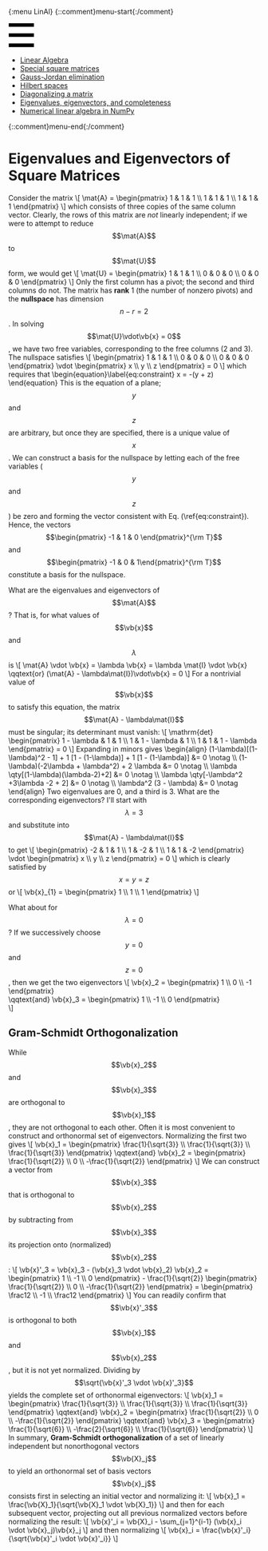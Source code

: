 {:menu LinAl}
{::comment}menu-start{:/comment}

<div class="dropdown">
<label id="hamburger-menu"><img id="hamburger" src="figs/hamburger.png"></label>
<div class="dropdown-content">
<ul>
<li><a href="LA-LinearAlgebra.html">Linear Algebra</a></li>
<li><a href="LA-SquareMatrices.html">Special square matrices</a></li>
<li><a href="LA-GaussJordan.html">Gauss-Jordan elimination</a></li>
<li><a href="LA-HilbertSpace.html">Hilbert spaces</a></li>
<li><a href="LA-Diagonalization.html">Diagonalizing a matrix</a></li>
<li><a href="LA-Eigenvectors.html">Eigenvalues, eigenvectors, and completeness</a></li>
<li><a href="LA-NumericalLinearAlgebra.html">Numerical linear algebra in NumPy</a></li>
</ul>
</div>
</div>

{::comment}menu-end{:/comment}


# Eigenvalues and Eigenvectors of Square Matrices

Consider the matrix
\\[
    \mat{A} = \begin{pmatrix}
      1 & 1 & 1 \\\ 1 & 1 & 1 \\\ 1 & 1 & 1
    \end{pmatrix}
\\]
which consists of three copies of the same column vector. Clearly, the rows of this matrix are *not* linearly independent; if we were to attempt to reduce $$\mat{A}$$ to $$\mat{U}$$ form, we would get
\\[
    \mat{U} =  \begin{pmatrix}
      1 & 1 & 1 \\\ 0 & 0 & 0 \\\ 0 & 0 & 0
    \end{pmatrix}
\\]
Only the first column has a pivot; the second and third columns do not. The matrix has **rank** 1 (the number of nonzero pivots) and the **nullspace** has dimension $$n-r=2$$. In solving $$\mat{U}\vdot\vb{x} = 0$$, we have two free variables, corresponding to the free columns (2 and 3). The nullspace satisfies
\\[
    \begin{pmatrix}
      1 & 1 & 1 \\\ 0 & 0 & 0 \\\ 0 & 0 & 0
    \end{pmatrix} \vdot
    \begin{pmatrix}
    x \\\ y \\\ z
    \end{pmatrix} = 0
\\]
which requires that 
\begin{equation}\label{eq:constraint}
    x = -(y + z)
\end{equation}
This is the equation of a plane; $$y$$ and $$z$$ are arbitrary, but once they are specified, there is a unique value of $$x$$. We can construct a basis for the nullspace by letting each of the free variables ($$y$$ and $$z$$) be zero and forming the vector consistent with Eq. (\ref{eq:constraint}). Hence, the vectors $$\begin{pmatrix} -1 & 1 & 0 \end{pmatrix}^{\rm T}$$ and $$\begin{pmatrix} -1 & 0 & 1\end{pmatrix}^{\rm T}$$ constitute a basis for the nullspace.

What are the eigenvalues and eigenvectors of $$\mat{A}$$? That is, for what values of $$\vb{x}$$ and $$\lambda$$ is
\\[
    \mat{A} \vdot \vb{x} = \lambda \vb{x} = \lambda \mat{I} \vdot \vb{x}
    \qqtext{or}
    (\mat{A} - \lambda\mat{I})\vdot\vb{x} = 0
\\]
For a nontrivial value of $$\vb{x}$$ to satisfy this equation, the matrix $$\mat{A} - \lambda\mat{I}$$ must be singular; its determinant must vanish:
\\[
    \mathrm{det} \begin{pmatrix} 1 - \lambda & 1 & 1 \\\ 1 & 1 - \lambda & 1 \\\ 1 & 1 & 1 - \lambda \end{pmatrix} = 0
\\]
Expanding in minors gives
\begin{align}
    (1-\lambda)[(1-\lambda)^2 - 1] + 1 [1 - (1-\lambda)] + 1 [1 - (1-\lambda)] &= 0 \notag \\\ 
    (1-\lambda)(-2\lambda + \lambda^2) + 2 \lambda &= 0 \notag \\\ 
    \lambda \qty[(1-\lambda)(\lambda-2)+2] &= 0 \notag \\\ 
    \lambda \qty[-\lambda^2 +3\lambda -2 + 2] &= 0 \notag \\\ 
    \lambda^2 (3 - \lambda)  &= 0 \notag
\end{align}
Two eigenvalues are 0, and a third is 3. What are the corresponding eigenvectors? I'll start with $$\lambda = 3$$ and substitute into $$\mat{A} - \lambda\mat{I}$$ to get
\\[
    \begin{pmatrix}
      -2 & 1 & 1 \\\ 1 & -2 & 1 \\\ 1 & 1 & -2
    \end{pmatrix} \vdot \begin{pmatrix}
    x \\\ y \\\ z
    \end{pmatrix} = 0
\\]
which is clearly satisfied by $$x=y=z$$ or 
\\[
    \vb{x}\_{1} = \begin{pmatrix}
    1 \\\ 1 \\\ 1
    \end{pmatrix}
\\]

What about for $$\lambda = 0$$? If we successively choose $$y = 0$$ and $$z = 0$$, then we get the two eigenvectors
\\[
  \vb{x}\_2 = \begin{pmatrix} 1 \\\ 0 \\\ -1 \end{pmatrix}  
  \qqtext{and}
  \vb{x}\_3 = \begin{pmatrix} 1 \\\ -1 \\\ 0 \end{pmatrix}  
\\]

## Gram-Schmidt Orthogonalization

While $$\vb{x}_2$$ and $$\vb{x}_3$$ are orthogonal to $$\vb{x}_1$$, they are not orthogonal to each other. Often it is most convenient to construct and orthonormal set of eigenvectors. Normalizing the first two gives
\\[
    \vb{x}\_1 = \begin{pmatrix}
      \frac{1}{\sqrt{3}} \\\ \frac{1}{\sqrt{3}} \\\ \frac{1}{\sqrt{3}}
    \end{pmatrix}
    \qqtext{and}
    \vb{x}\_2 = \begin{pmatrix}
    \frac{1}{\sqrt{2}} \\\ 0 \\\ -\frac{1}{\sqrt{2}}
    \end{pmatrix}
\\]
We can construct a vector from $$\vb{x}_3$$ that is orthogonal to $$\vb{x}_2$$ by subtracting from $$\vb{x}_3$$ its projection onto (normalized) $$\vb{x}_2$$:
\\[
    \vb{x}'\_3 = \vb{x}\_3 - (\vb{x}\_3 \vdot \vb{x}\_2) \vb{x}\_2
    = \begin{pmatrix}
    1 \\\ -1 \\\ 0
    \end{pmatrix} - \frac{1}{\sqrt{2}} \begin{pmatrix}
    \frac{1}{\sqrt{2}} \\\ 0 \\\ -\frac{1}{\sqrt{2}}
    \end{pmatrix} 
    = \begin{pmatrix}
    \frac12 \\\ -1 \\\ \frac12
    \end{pmatrix}
\\]
You can readily confirm that $$\vb{x}'_3$$ is orthogonal to both $$\vb{x}_1$$ and $$\vb{x}_2$$, but it is not yet normalized. Dividing by $$\sqrt{\vb{x}'_3 \vdot \vb{x}'_3}$$ yields the complete set of orthonormal eigenvectors:
\\[
    \vb{x}\_1 = \begin{pmatrix}
      \frac{1}{\sqrt{3}} \\\ \frac{1}{\sqrt{3}} \\\ \frac{1}{\sqrt{3}}
    \end{pmatrix}
    \qqtext{and}
    \vb{x}\_2 = \begin{pmatrix}
    \frac{1}{\sqrt{2}} \\\ 0 \\\ -\frac{1}{\sqrt{2}}
    \end{pmatrix}
    \qqtext{and}
    \vb{x}\_3 = \begin{pmatrix}
    \frac{1}{\sqrt{6}} \\\ -\frac{2}{\sqrt{6}} \\\ \frac{1}{\sqrt{6}}
    \end{pmatrix}
\\]
In summary, **Gram-Schmidt orthogonalization** of a set of linearly independent but nonorthogonal vectors $$\vb{X}_j$$ to yield an orthonormal set of basis vectors $$\vb{x}_j$$ consists first in selecting an initial vector and normalizing it:
\\[
    \vb{x}\_1 = \frac{\vb{X}\_1}{\sqrt{\vb{X}\_1 \vdot \vb{X}\_1}}
\\]
and then for each subsequent vector, projecting out all previous normalized vectors before normalizing the result:
\\[
    \vb{x}'\_i = \vb{X}\_i - \sum\_{j=1}^{i-1} (\vb{x}\_i \vdot \vb{x}\_j)\vb{x}\_j
\\]
and then normalizing
\\[
    \vb{x}\_i = \frac{\vb{x}'\_i}{\sqrt{\vb{x}'\_i \vdot \vb{x}'\_i}}
\\]